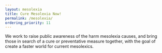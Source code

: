 ```yaml
---
layout: mesolexia
title: Cure Mesolexia Now!
permalink: /mesolexia/
ordering_priority: 11
---
```

We work to raise public awareness of the harm mesolexia causes, and bring those in search of a cure or preventative measure together, with the goal of create a faster world for current mesolexics.